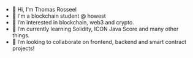- 👋 Hi, I’m Thomas Rosseel
- :school: I'm a blockchain student @ howest
- 👀 I’m interested in blockchain, web3 and crypto.
- 🌱 I’m currently learning Solidity, ICON Java Score and many other things.
- 💞️ I’m looking to collaborate on frontend, backend and smart contract projects!


<!---
thomasdev1989/thomasdev1989 is a ✨ special ✨ repository because its `README.md` (this file) appears on your GitHub profile.
You can click the Preview link to take a look at your changes.
--->
